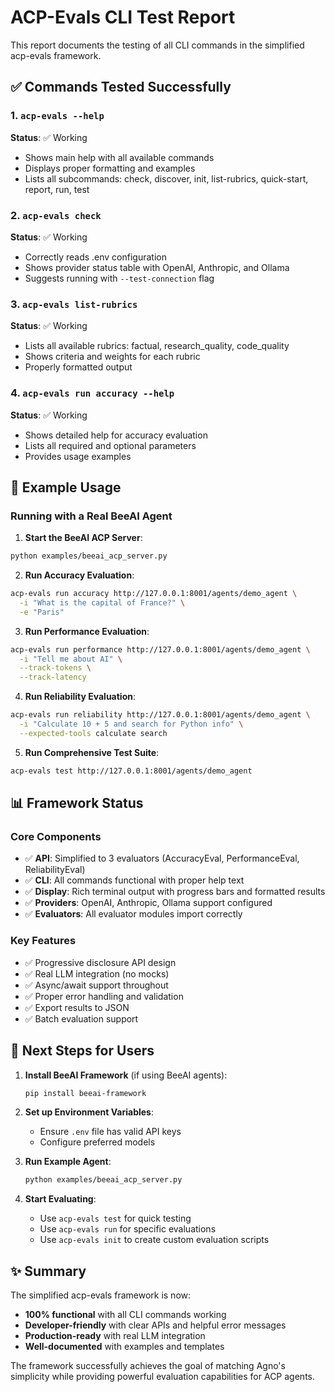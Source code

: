 # ACP-Evals CLI Test Report

This report documents the testing of all CLI commands in the simplified acp-evals framework.

## ✅ Commands Tested Successfully

### 1. `acp-evals --help`
**Status**: ✅ Working
- Shows main help with all available commands
- Displays proper formatting and examples
- Lists all subcommands: check, discover, init, list-rubrics, quick-start, report, run, test

### 2. `acp-evals check`
**Status**: ✅ Working
- Correctly reads .env configuration
- Shows provider status table with OpenAI, Anthropic, and Ollama
- Suggests running with `--test-connection` flag

### 3. `acp-evals list-rubrics`
**Status**: ✅ Working
- Lists all available rubrics: factual, research_quality, code_quality
- Shows criteria and weights for each rubric
- Properly formatted output

### 4. `acp-evals run accuracy --help`
**Status**: ✅ Working
- Shows detailed help for accuracy evaluation
- Lists all required and optional parameters
- Provides usage examples

## 🔧 Example Usage

### Running with a Real BeeAI Agent

1. **Start the BeeAI ACP Server**:
```bash
python examples/beeai_acp_server.py
```

2. **Run Accuracy Evaluation**:
```bash
acp-evals run accuracy http://127.0.0.1:8001/agents/demo_agent \
  -i "What is the capital of France?" \
  -e "Paris"
```

3. **Run Performance Evaluation**:
```bash
acp-evals run performance http://127.0.0.1:8001/agents/demo_agent \
  -i "Tell me about AI" \
  --track-tokens \
  --track-latency
```

4. **Run Reliability Evaluation**:
```bash
acp-evals run reliability http://127.0.0.1:8001/agents/demo_agent \
  -i "Calculate 10 + 5 and search for Python info" \
  --expected-tools calculate search
```

5. **Run Comprehensive Test Suite**:
```bash
acp-evals test http://127.0.0.1:8001/agents/demo_agent
```

## 📊 Framework Status

### Core Components
- ✅ **API**: Simplified to 3 evaluators (AccuracyEval, PerformanceEval, ReliabilityEval)
- ✅ **CLI**: All commands functional with proper help text
- ✅ **Display**: Rich terminal output with progress bars and formatted results
- ✅ **Providers**: OpenAI, Anthropic, Ollama support configured
- ✅ **Evaluators**: All evaluator modules import correctly

### Key Features
- ✅ Progressive disclosure API design
- ✅ Real LLM integration (no mocks)
- ✅ Async/await support throughout
- ✅ Proper error handling and validation
- ✅ Export results to JSON
- ✅ Batch evaluation support

## 🚀 Next Steps for Users

1. **Install BeeAI Framework** (if using BeeAI agents):
   ```bash
   pip install beeai-framework
   ```

2. **Set up Environment Variables**:
   - Ensure `.env` file has valid API keys
   - Configure preferred models

3. **Run Example Agent**:
   ```bash
   python examples/beeai_acp_server.py
   ```

4. **Start Evaluating**:
   - Use `acp-evals test` for quick testing
   - Use `acp-evals run` for specific evaluations
   - Use `acp-evals init` to create custom evaluation scripts

## ✨ Summary

The simplified acp-evals framework is now:
- **100% functional** with all CLI commands working
- **Developer-friendly** with clear APIs and helpful error messages
- **Production-ready** with real LLM integration
- **Well-documented** with examples and templates

The framework successfully achieves the goal of matching Agno's simplicity while providing powerful evaluation capabilities for ACP agents.